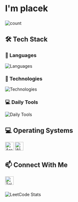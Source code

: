 <h1 align="left">I'm placek</h1>

###

<div align="left">
    <p>
        <img alt="count" src="https://count.getloli.com/@placek?name=placek&theme=rule34&padding=7&offset=0&align=top&scale=1&pixelated=1&darkmode=0">
    </p>
</div>

###

<h2 align="left">🛠️ Tech Stack</h2>

<div align="left">
  <h3>🚀 Languages</h3>
  <img src="https://skillicons.dev/icons?i=cpp,asm" alt="Languages" />
  
  <h3>🧰 Technologies</h3>
  <img src="https://skillicons.dev/icons?i=unreal,docker,git,linux" alt="Technologies" />
  
  <h3>💻 Daily Tools</h3>
  <img src="https://skillicons.dev/icons?i=vscode,neovim,blender,firefox" alt="Daily Tools" />
</div>

###

<h2 align="left">💻 Operating Systems</h2>

<div align="left">
  <img src="https://img.shields.io/badge/Arch%20Linux-1793D1?logo=arch-linux&logoColor=white&style=for-the-badge" height="28" alt="Arch Linux"/>
  <img src="https://img.shields.io/badge/Windows-0078D6?logo=windows&logoColor=white&style=for-the-badge" height="28" alt="Windows"/>
</div>

###

<h2 align="left">📫 Connect With Me</h2>

<div align="left">
  <a href="https://t.me/placek" target="_blank">
    <img src="https://img.shields.io/badge/Telegram-2CA5E0?style=for-the-badge&logo=telegram&logoColor=white" height="28" alt="Telegram"/>
  </a>
</div>

###

<div align="left">
  <img src="https://leetcard.jacoblin.cool/placek?theme=dark&font=Noto%20Sans%20SC&ext=heatmap" alt="LeetCode Stats"/>
</div>

</p>
